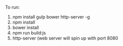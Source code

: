 To run:

1. npm install gulp bower http-server -g
2. npm install
3. bower install
4. npm run build:js
5. http-server (web server will spin up with port 8080
